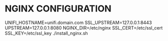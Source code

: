 # NGINX CONFIGURATION

UNIFI_HOSTNAME=unifi.domain.com SSL_UPSTREAM=127.0.0.1:8443 UPSTREAM=127.0.0.1:8080 NGINX_DIR=/etc/nginx SSL_CERT=/etc/ssl_cert SSL_KEY=/etc/ssl_key ./install_nginx.sh
